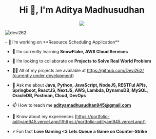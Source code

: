 
<h1 align="center">Hi 👋, I'm Aditya Madhusudhan</h1>
<p align="center">
  <a href="https://github.com/DenverCoder1/readme-typing-svg"><img src="https://readme-typing-svg.herokuapp.com?font=Time+New+Roman&color=cyan&size=25&center=true&vCenter=true&width=600&height=100&lines=Passionate+Software+Engineer;Love+Solving+Real+World+Problems;Master's+in+Computer+Science;Full+Stack+Developer;Cloud+Technologies"></a>
</p>
<p align="left"> <img src="https://komarev.com/ghpvc/?username=devi262&label=Profile%20views&color=0e75b6&style=flat" alt="devi262" /> </p>
- 🔭 I’m working on **Resource Scheduling Application**

- 🌱 I’m currently learning **SnowFlake, AWS Cloud Services**

- 👯 I’m looking to collaborate on **Projects to Solve Real World Problem**

- 👨‍💻 All of my projects are available at [https://github.com/Devi262/ (currently under development)](https://github.com/Devi262/ (currently under development))

- 💬 Ask me about **Java, Python, JavaScript, NodeJS, RESTFul APIs, Springboot, ReactJS, NextJS, AWS, Lambda, DynamoDB, MySQL, OracleDB, Postman, Cloud, DevOps**

- 📫 How to reach me **adityamadhusudhan945@gmail.com**

- 📄 Know about my experiences [https://portfolio-adityam945.vercel.app/](https://portfolio-adityam945.vercel.app/)

- ⚡ Fun fact **Love Gaming <3 Lets Queue a Game on Counter-Strike**
<!--
**adityam945/adityam945** is a ✨ _special_ ✨ repository because its `README.md` (this file) appears on your GitHub profile.

Here are some ideas to get you started:

- 🔭 I’m currently working on ...
- 🌱 I’m currently learning ...
- 👯 I’m looking to collaborate on ...
- 🤔 I’m looking for help with ...
- 💬 Ask me about ...
- 📫 How to reach me: ...
- 😄 Pronouns: ...
- ⚡ Fun fact: ...
-->
